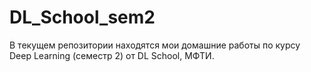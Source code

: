# DL_School_sem2

В текущем репозитории находятся мои домашние работы по курсу Deep Learning (семестр 2) от DL School, МФТИ.  

